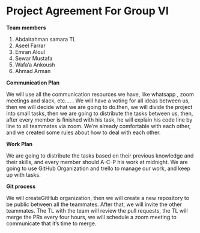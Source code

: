 # Project Agreement For Group VI


**Team members**
1. Abdalrahman samara TL
2. Aseel Farrar
3. Emran Aloul
4. Sewar Mustafa
5. Wafa’a Ankoush
6. Ahmad Arman

**Communication Plan**

We will use all the communication resources we have, like whatsapp , zoom meetings and slack, etc…. .
We will have a voting for all ideas between us, then we will decide what we are going to do.then,
we will divide the project into small tasks, then we are going to distribute the tasks between us, then, after every member is finished with his task, he will explain his code line by line to all teammates via zoom.
We’re already comfortable with each other, and we created some rules about how to deal with each other.

**Work Plan**

We are going to distribute the tasks based on their previous knowledge and their skills, and every member should A-C-P his work at midnight.
We are going to use GitHub Organization and trello to manage our work, and keep up with tasks.

**Git process**

We will createGitHub organization, then we will create a new repository to be public between all the teammates. After that, we will invite the other teammates.
The TL with the team will review the pull requests, the TL will merge the PRs every four hours, we will schedule a zoom meeting to communicate that it’s time to merge.